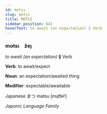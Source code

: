 ```yaml
---
id: motsı
slug: motsı
title: MOTSI
sidebar_position: 642
hoverText: to await (an expectation) § Verb
---
```


### motsı&emsp;<span kind="abugida">ƶ̆ɐȷ</span>

*to await (an expectation)* **§** Verb

**Verb**: to await/expect

**Noun**: an expectation/awaited thing

**Modifier**: expectable/awaitable

Japanese ま​つ matsu [ma̠t͡sɨᵝ]

*Japonic Language Family*